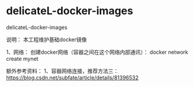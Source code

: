 # delicateL-docker-images
delicateL-docker-images

 说明： 本工程维护基础docker镜像
 
 1、网络： 
       创建docker网络（容器之间在这个网络内部通讯）： docker network create mynet
   
   
   
   
 额外参考资料：
 1、容器网络连接，推荐方法三： https://blog.csdn.net/subfate/article/details/81396532